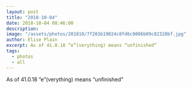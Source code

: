 ```yaml
---
layout: post
title: "2018-10-04"
date: 2018-10-04 08:46:00
description: 
image: "/assets/photos/201810/7f201b19024c8fd6c0006b09c82328bf.jpg"
author: Elise Plain
excerpt: As of 41.0.18 “e”(verything) means “unfinished”
tags: 
  - photos
  - all
---
```


As of 41.0.18 “e”(verything) means “unfinished”
<p></p>
